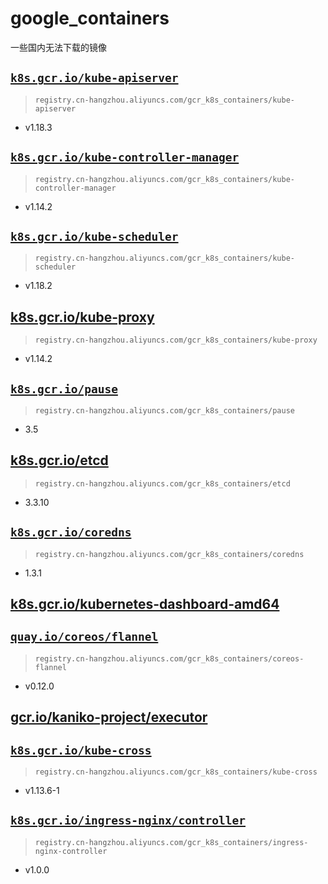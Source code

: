 # google_containers
一些国内无法下载的镜像

## [`k8s.gcr.io/kube-apiserver`](images/kube-apiserver/Dockerfile)

  > `registry.cn-hangzhou.aliyuncs.com/gcr_k8s_containers/kube-apiserver`

  - v1.18.3

## [`k8s.gcr.io/kube-controller-manager`](images/kube-controller-manager/Dockerfile)

  > `registry.cn-hangzhou.aliyuncs.com/gcr_k8s_containers/kube-controller-manager`
  
  - v1.14.2

## [`k8s.gcr.io/kube-scheduler`](images/kube-scheduler/Dockerfile)

  > `registry.cn-hangzhou.aliyuncs.com/gcr_k8s_containers/kube-scheduler`

  - v1.18.2

## [k8s.gcr.io/kube-proxy](images/kube-proxy/Dockerfile)

  > `registry.cn-hangzhou.aliyuncs.com/gcr_k8s_containers/kube-proxy`
  
  - v1.14.2

## [`k8s.gcr.io/pause`](images/pause/amd64/Dockerfile)

  > `registry.cn-hangzhou.aliyuncs.com/gcr_k8s_containers/pause`

  - 3.5

## [k8s.gcr.io/etcd](images/etcd/Dockerfile)

  > `registry.cn-hangzhou.aliyuncs.com/gcr_k8s_containers/etcd`

  - 3.3.10

## [`k8s.gcr.io/coredns`](images/coredns/Dockerfile)
  > `registry.cn-hangzhou.aliyuncs.com/gcr_k8s_containers/coredns`

  - 1.3.1

## [k8s.gcr.io/kubernetes-dashboard-amd64](images/k8s-dashboard/Dockerfile)

## [`quay.io/coreos/flannel`](images/coreos-flannel/amd64/Dockerfile)

  > `registry.cn-hangzhou.aliyuncs.com/gcr_k8s_containers/coreos-flannel`

  - v0.12.0

## [gcr.io/kaniko-project/executor](images/kaniko-project/executor/Dockerfile)


## [`k8s.gcr.io/kube-cross`](images/kube-cross/Dockerfile)

  > `registry.cn-hangzhou.aliyuncs.com/gcr_k8s_containers/kube-cross`

  - v1.13.6-1


## [`k8s.gcr.io/ingress-nginx/controller`](images/ingress-nginx/Dockerfile)

  > `registry.cn-hangzhou.aliyuncs.com/gcr_k8s_containers/ingress-nginx-controller`

  - v1.0.0
